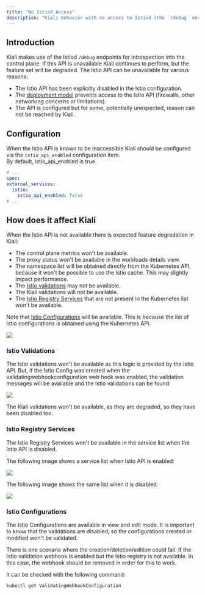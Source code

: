 ```yaml
---
title: "No Istiod Access"
description: "Kiali behavior with no access to Istiod (the `/debug` endpoints are not available)"
---
```


## Introduction

Kiali makes use of the Istiod `/debug` endpoints for introspection into the control plane.   If this API is unavailable Kiali continues to perform, but the feature set will be degraded.  The Istio API can be unavailable for various reasons:

* The Istio API has been explicitly disabled in the Istio configuration.
* The [deployment model](https://istio.io/latest/docs/ops/deployment/deployment-models/#multiple-clusters) prevents access to the Istio API (firewalls, other networking concerns or limitations).
* The API is configured but for some, potentially unexpected, reason can not be reached by Kiali.

## Configuration

When the Istio API is known to be inaccessible Kiali should be configured via the `istio_api_enabled` configuration item.  
By default, istio_api_enabled is true. 

```yaml
# ...
spec:
external_services:
  istio:
    istio_api_enabled: false
# ...
```

## How does it affect Kiali

When the Istio API is not available there is expected feature degradation in Kiali: 

* The control plane metrics won't be available.
* The proxy status won't be available in the workloads details view.
* The namespace list will be obtained directly from the Kubernetes API, because it won't be possible to use the Istio cache. This may slightly impact performance.
* The [Istio validations](#a-nameistio_validationsa-istio-validations) may not be available.
* The Kiali validations will not be available.
* The [Istio Registry Services](#a-nameistio_registrya-istio-registry-services) that are not present in the Kubernetes list won't be available.

Note that [Istio Configurations](#a-nameistio_configurationsa-istio-configurations) will be available. This is because the list of Istio configurations is obtained using the Kubernetes API. 

<img src="/images/documentation/configuration/no_istiod.png" />

### <a name="istio_validations"></a> Istio Validations

The Istio validations won't be available as this logic is provided by the Istio API. 
But, if the Istio Config was created when the validatingwebhookconfiguration web hook was enabled, the validation messages will be available and the Istio validations can be found:

<img src="/images/documentation/configuration/istio_validations.png" />

The Kiali validations won't be available, as they are degraded, so they have been disabled too. 

### <a name="istio_registry"></a> Istio Registry Services

The Istio Registry Services won't be available in the service list when the Istio API is disabled. 

The following image shows a service list when Istio API is enabled: 

<img src="/images/documentation/configuration/registry_services.png" />

The following image shows the same list when it is disabled: 

<img src="/images/documentation/configuration/registry_services_api_disabled.png" />

### <a name="istio_configurations"></a> Istio Configurations

The Istio Configurations are available in view and edit mode. 
It is important to know that the validations are disabled, so the configurations created or modified won't be validated.  

There is one scenario where the creation/deletion/edition could fail: If the Istio validation webhook is enabled but the Istio registry is not available. In this case, the webhook should be removed in order for this to work. 

It can be checked with the following command: 

```cmd
kubectl get ValidatingWebhookConfiguration
```